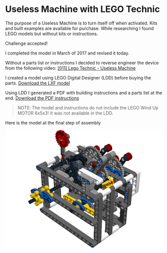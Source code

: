 # Useless Machine with LEGO Technic

The purpose of a Useless Machine is to turn itself off when activated. Kits and built examples are available for purchase. While researching I found LEGO models but without kits or instructions.

Challenge accepted!

<!--truncate-->

I completed the model in March of 2017 and revised it today.

Without a parts list or instructions I decided to reverse engineer the device from the following video:
[[011] Lego Technic - Useless Machine](https://www.youtube.com/watch?v=HAk-rhvZe2w)

I created a model using LEGO Digital Designer (LDD) before buying the parts. [Download the LXF model](./UselessMachine.lxf)

Using LDD I generated a PDF with building instructions and a parts list at the end.
[Download the PDF instructions](./UselessMachineInstructions.pdf)

> NOTE: The model and instructions do not include the LEGO Wind Up MOTOR 6x5x3! It was not available in the LDD.

Here is the model at the final step of assembly

![Final Step from instructions](./Step84.png)

